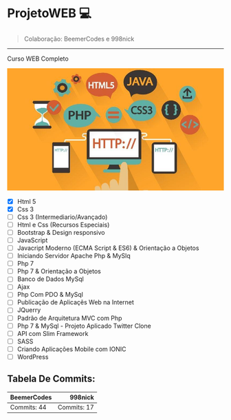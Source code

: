 # ProjetoWEB :computer:
###
> Colaboração: BeemerCodes e 998nick
---
Curso WEB Completo


![Imagem](_foto.jpg)
* [x] Html 5
* [x] Css 3
* [ ] Css 3 (Intermediario/Avançado)
* [ ] Html e Css (Recursos Especiais)
* [ ] Bootstrap & Design responsivo
* [ ] JavaScript
* [ ] Javacript Moderno (ECMA Script & ES6) & Orientação a Objetos
* [ ] Iniciando Servidor Apache Php & MySlq
* [ ] Php 7
* [ ] Php 7 & Orientação a Objetos
* [ ] Banco de Dados MySql
* [ ] Ajax
* [ ] Php Com PDO & MySql
* [ ] Publicação de Aplicaçẽs Web na Internet
* [ ] JQuerry
* [ ] Padrão de Arquitetura MVC com Php
* [ ] Php 7 & MySql - Projeto Aplicado Twitter Clone
* [ ] API com Slim Framework
* [ ] SASS
* [ ] Criando Aplicações Mobile com IONIC
* [ ] WordPress

## Tabela De Commits:

BeemerCodes | 998nick
:-----------|--------:
Commits: 44 |Commits: 17
